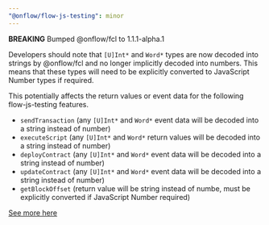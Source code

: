 ```yaml
---
"@onflow/flow-js-testing": minor
---
```


**BREAKING** Bumped @onflow/fcl to 1.1.1-alpha.1

Developers should note that `[U]Int*` and `Word*` types are now decoded into strings by @onflow/fcl and no longer implicitly decoded into numbers.  This means that these types will need to be explicitly converted to JavaScript Number types if required.

This potentially affects the return values or event data for the following flow-js-testing features.

 - `sendTransaction` (any `[U]Int*` and `Word*` event data will be decoded into a string instead of number)
 - `executeScript` (any `[U]Int*` and `Word*` return values will be decoded into a string instead of number)
 - `deployContract` (any `[U]Int*` and `Word*` event data will be decoded into a string instead of number)
 - `updateContract` (any `[U]Int*` and `Word*` event data will be decoded into a string instead of number)
 - `getBlockOffset` (return value will be string instead of numbe, must be explicitly converted if JavaScript Number required)

[See more here](https://github.com/onflow/fcl-js/blob/%40onflow/fcl%401.0.3-alpha.1/packages/sdk/CHANGELOG.md#100-alpha0)